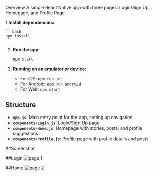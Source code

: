 Overview
A simple React Native app with three pages: Login/Sign Up, Homepage, and Profile Page.

1.**Install dependencies:**

    ```bash
    npm install
    ```

2. **Run the app:**

    ```bash
    npm start
    ```

3. **Running on an emulator or device:**

    - For iOS: `npm run ios`
    - For Android: `npm run android`
    - For Web: `npm start`

## Structure

- **`App.js`**: Main entry point for the app, setting up navigation.
- **`components/Login.js`**: Login/Sign Up page.
- **`components/Home.js`**: Homepage with stories, posts, and profile suggestions.
- **`components/Profile.js`**: Profile page with profile details and posts.


##Screenshot

##Login
![page 1](https://github.com/user-attachments/assets/5e3f2b39-a7df-43ab-8f59-2807317f0e43)

##Home
![page 2](https://github.com/user-attachments/assets/2e2db0bf-8165-48fa-9c6e-d748a6fee2e2)


